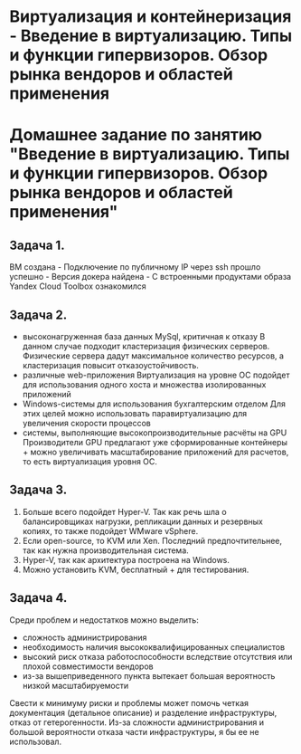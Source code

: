 # Виртуализация и контейнеризация - Введение в виртуализацию. Типы и функции гипервизоров. Обзор рынка вендоров и областей применения
# Домашнее задание по занятию "Введение в виртуализацию. Типы и функции гипервизоров. Обзор рынка вендоров и областей применения"

## Задача 1.
  ВМ создана - Подключение по публичному IP через ssh прошло успешно - Версия докера найдена - С встроенными продуктами образа Yandex Cloud Toolbox ознакомился

## Задача 2.
  - высоконагруженная база данных MySql, критичная к отказу
В данном случае подходит кластеризация физических серверов. Физические сервера дадут максимальное количество ресурсов, а кластеризация повысит отказоустойчивость.
  - различные web-приложения
Виртуализация на уровне ОС подойдет для использования одного хоста и множества изолированных приложений
  - Windows-системы для использования бухгалтерским отделом
Для этих целей можно использовать паравиртуализацию для увеличения скорости процессов
  - системы, выполняющие высокопроизводительные расчёты на GPU
Производители GPU предлагают уже сформированные контейнеры + можно увеличивать масштабирование приложений для расчетов, то есть виртуализация уровня ОС.

## Задача 3.
  1. Больше всего подойдет Hyper-V. Так как речь шла о балансировщиках нагрузки, репликации данных и резервных копиях, то также подойдет WMware vSphere.
  2. Если open-source, то KVM или Xen. Последний предпочтительнее, так как нужна производительная система.
  3. Hyper-V, так как архитектура построена на Windows.
  4. Можно установить KVM, бесплатный + для тестирования.
 
## Задача 4.
  Среди проблем и недостатков можно выделить:
  - сложность администрирования
  - необходимость наличия высококвалифицированных специалистов
  - высокий риск отказа работоспособности вследствие отсутствия или плохой совместимости вендоров
  - из-за вышеприведенного пункта вытекает большая вероятность низкой масштабируемости

Свести к минимуму риски и проблемы может помочь четкая документация (детальное описание) и разделение инфраструктуры, отказ от гетерогенности.
Из-за сложности администрирования и большой вероятности отказа части инфраструктуры, я бы ее не использовал. 

